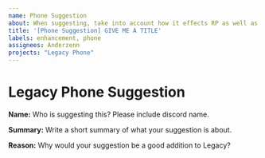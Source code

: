 ```yaml
---
name: Phone Suggestion
about: When suggesting, take into account how it effects RP as well as the economy, if it would work on the phone, and be as detailed as possible.
title: '[Phone Suggestion] GIVE ME A TITLE'
labels: enhancement, phone
assignees: Anderzenn
projects: "Legacy Phone"
---
```


# Legacy Phone Suggestion
**Name:**
Who is suggesting this? Please include discord name.

**Summary:**
Write a short summary of what your suggestion is about.

**Reason:**
Why would your suggestion be a good addition to Legacy?
